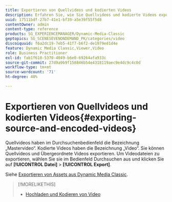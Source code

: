 ```yaml
---
title: Exportieren von Quellvideos und kodierten Videos
description: Erfahren Sie, wie Sie Quellvideos und kodierte Videos exportieren.
uuid: 17511bdf-27b7-41e1-bf39-a5e39f55f5d8
contentOwner: admin
content-type: reference
products: SG_EXPERIENCEMANAGER/Dynamic-Media-Classic
geptopics: SG_SCENESEVENONDEMAND_PK/categories/video
discoiquuid: f6a2dc19-7eb5-41f7-b6f2-de1979ed1d4e
feature: Dynamic Media Classic,Viewer,Video
role: Business Practitioner
exl-id: fab1f618-5370-4049-b6e0-69264afa933c
source-git-commit: 27d9a9b9f158846b54e4318119aec9e4dc9c4c0d
workflow-type: tm+mt
source-wordcount: '71'
ht-degree: 40%

---
```


# Exportieren von Quellvideos und kodierten Videos{#exporting-source-and-encoded-videos}

Quellvideos haben im Durchsuchenbedienfeld die Bezeichnung „Mastervideo“. Kodierte Videos haben die Bezeichnung „Video“. Sie können Quellvideos und Übergeordnete Videos exportieren. Um Videodateien zu exportieren, wählen Sie sie im Bedienfeld Durchsuchen aus und klicken Sie auf **[!UICONTROL Datei]** > **[!UICONTROL Export]**.

Siehe [Exportieren von Assets aus Dynamic Media Classic](exporting-assets-from-dmc.md#exporting-assets-from-dmc).

>[!MORELIKETHIS]
>
>* [Hochladen und Kodieren von Video](uploading-encoding-videos.md#uploading_and_encoding_videos)

